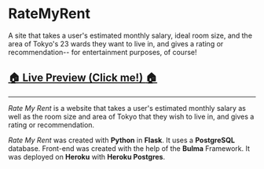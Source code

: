 # RateMyRent
A site that takes a user's estimated monthly salary, ideal room size, and the area of Tokyo's 23 wards they want to live in, and gives a rating or recommendation-- for entertainment purposes, of course!

## <a href="https://ratemyrent.herokuapp.com">:house: Live Preview (Click me!) :house:</a>

---
<i>Rate My Rent</i> is a website that takes a user's estimated monthly salary as well as the room size and area of Tokyo that they wish to live in, and gives a rating or recommendation.

<i>Rate My Rent</i> was created with <b>Python</b> in <b>Flask</b>. It uses a <b>PostgreSQL</b> database. Front-end was created with the help of the <b>Bulma</b> Framework. It was deployed on <b>Heroku</b> with <b>Heroku Postgres</b>.




